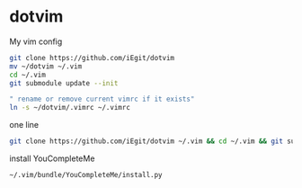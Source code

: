 dotvim
======
My vim config

```sh
git clone https://github.com/iEgit/dotvim
mv ~/dotvim ~/.vim
cd ~/.vim
git submodule update --init

" rename or remove current vimrc if it exists"
ln -s ~/dotvim/.vimrc ~/.vimrc
```

one line
```sh
git clone https://github.com/iEgit/dotvim ~/.vim && cd ~/.vim && git submodule update --init --recursive && ln -s  ~/.vim/.vimrc ~/.vimrc && cd -
```

install YouCompleteMe
```sh
~/.vim/bundle/YouCompleteMe/install.py
```
